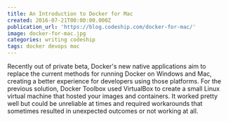 ```yaml
---
title: An Introduction to Docker for Mac
created: 2016-07-21T00:00:00.000Z
publication_url: 'https://blog.codeship.com/docker-for-mac/'
image: docker-for-mac.jpg
categories: writing codeship
tags: docker devops mac
---
```


Recently out of private beta, Docker's new native applications aim to replace the current methods for running Docker on Windows and Mac, creating a better experience for developers using those platforms. For the previous solution, Docker Toolbox used VirtualBox to create a small Linux virtual machine that hosted your images and containers. It worked pretty well but could be unreliable at times and required workarounds that sometimes resulted in unexpected outcomes or not working at all.
